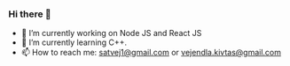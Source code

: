 ### Hi there 👋


- 🔭 I’m currently working on Node JS and React JS
- 🌱 I’m currently learning C++.
- 📫 How to reach me: satvej1@gmail.com or vejendla.kivtas@gmail.com
